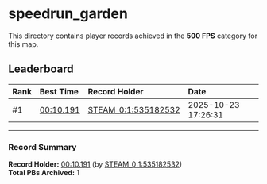 # speedrun_garden

This directory contains player records achieved in the **500 FPS** category for this map.

## Leaderboard

| Rank | Best Time | Record Holder | Date                |
| :--- | :-------- | :------------ | :------------------ |
| #1   | [00:10.191](./00010191_STEAM_0_1_535182532_20251023-172631.zip) | [STEAM_0:1:535182532](https://speedrun16.com/profile/STEAM_0:1:535182532)   | 2025-10-23 17:26:31 |

---

### Record Summary
**Record Holder:** [00:10.191](./00010191_STEAM_0_1_535182532_20251023-172631.zip) (by [STEAM_0:1:535182532](https://speedrun16.com/profile/STEAM_0:1:535182532))  
**Total PBs Archived:** 1